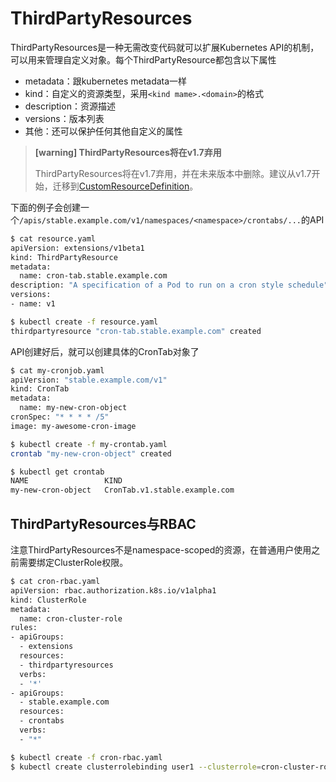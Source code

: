 # ThirdPartyResources

ThirdPartyResources是一种无需改变代码就可以扩展Kubernetes API的机制，可以用来管理自定义对象。每个ThirdPartyResource都包含以下属性

- metadata：跟kubernetes metadata一样
- kind：自定义的资源类型，采用`<kind mame>.<domain>`的格式
- description：资源描述
- versions：版本列表
- 其他：还可以保护任何其他自定义的属性

> **[warning] ThirdPartyResources将在v1.7弃用**
>
> ThirdPartyResources将在v1.7弃用，并在未来版本中删除。建议从v1.7开始，迁移到[CustomResourceDefinition](https://github.com/kubernetes/kubernetes.github.io/blob/release-1.7/docs/tasks/access-kubernetes-api/extend-api-custom-resource-definitions.md)。

下面的例子会创建一个`/apis/stable.example.com/v1/namespaces/<namespace>/crontabs/...`的API

```sh
$ cat resource.yaml
apiVersion: extensions/v1beta1
kind: ThirdPartyResource
metadata:
  name: cron-tab.stable.example.com
description: "A specification of a Pod to run on a cron style schedule"
versions:
- name: v1

$ kubectl create -f resource.yaml
thirdpartyresource "cron-tab.stable.example.com" created
```

API创建好后，就可以创建具体的CronTab对象了

```sh
$ cat my-cronjob.yaml
apiVersion: "stable.example.com/v1"
kind: CronTab
metadata:
  name: my-new-cron-object
cronSpec: "* * * * /5"
image: my-awesome-cron-image

$ kubectl create -f my-crontab.yaml
crontab "my-new-cron-object" created

$ kubectl get crontab
NAME                 KIND
my-new-cron-object   CronTab.v1.stable.example.com
```

## ThirdPartyResources与RBAC

注意ThirdPartyResources不是namespace-scoped的资源，在普通用户使用之前需要绑定ClusterRole权限。

```sh
$ cat cron-rbac.yaml
apiVersion: rbac.authorization.k8s.io/v1alpha1
kind: ClusterRole
metadata:
  name: cron-cluster-role
rules:
- apiGroups:
  - extensions
  resources:
  - thirdpartyresources
  verbs:
  - '*'
- apiGroups:
  - stable.example.com
  resources:
  - crontabs
  verbs:
  - "*"

$ kubectl create -f cron-rbac.yaml
$ kubectl create clusterrolebinding user1 --clusterrole=cron-cluster-role --user=user1 --user=user2 --group=group1
```
